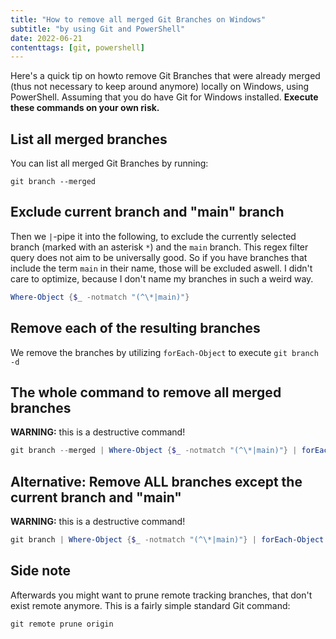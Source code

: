 ```yaml
---
title: "How to remove all merged Git Branches on Windows"
subtitle: "by using Git and PowerShell"
date: 2022-06-21
contenttags: [git, powershell]
---
```


Here's a quick tip on howto remove Git Branches that were already merged (thus not necessary to keep around anymore) locally on Windows, using PowerShell. Assuming that you do have Git for Windows installed. **Execute these commands on your own risk.**

## List all merged branches

You can list all merged Git Branches by running:

```git
git branch --merged
```

## Exclude current branch and "main" branch

Then we `|`-pipe it into the following, to exclude the currently selected branch (marked with an asterisk `*`) and the `main` branch. This regex filter query does not aim to be universally good. So if you have branches that include the term `main` in their name, those will be excluded aswell. I didn't care to optimize, because I don't name my branches in such a weird way.

```powershell
Where-Object {$_ -notmatch "(^\*|main)"}
```

## Remove each of the resulting branches

We remove the branches by utilizing `forEach-Object` to execute `git branch -d`

## The whole command to remove all merged branches

**WARNING:** this is a destructive command!

```powershell
git branch --merged | Where-Object {$_ -notmatch "(^\*|main)"} | forEach-Object { & git branch -d $($_.Trim()) }
```

## Alternative: Remove ALL branches except the current branch and "main"

**WARNING:** this is a destructive command!

```powershell
git branch | Where-Object {$_ -notmatch "(^\*|main)"} | forEach-Object { & git branch -D $($_.Trim()) }
```

## Side note

Afterwards you might want to prune remote tracking branches, that don't exist remote anymore. This is a fairly simple standard Git command:

```git
git remote prune origin
```
